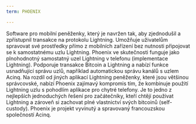 ```yaml
---
term: PHOENIX

---
```

Software pro mobilní peněženky, který je navržen tak, aby zjednodušil a zpřístupnil transakce na protokolu Lightning. Umožňuje uživatelům spravovat své prostředky přímo z mobilních zařízení bez nutnosti připojovat se k samostatnému uzlu Lightning. Phoenix ve skutečnosti funguje jako plnohodnotný samostatný uzel Lightning v telefonu (implementace Lightning). Podporuje transakce Bitcoin a Lightning a nabízí funkce usnadňující správu uzlů, například automatickou správu kanálů s uzlem Acinq. Na rozdíl od jiných aplikací Lightning peněženky, které jsou většinou správcovské, nabízí Phoenix zajímavý kompromis tím, že kombinuje použití Lightning uzlu s pohodlím aplikace pro chytré telefony. Je to jedno z nejlepších jednoduchých řešení pro začátečníky, kteří chtějí používat Lightning a zároveň si zachovat plné vlastnictví svých bitcoinů (self-custody). Phoenix je projekt vyvinutý a spravovaný francouzskou společností Acinq.